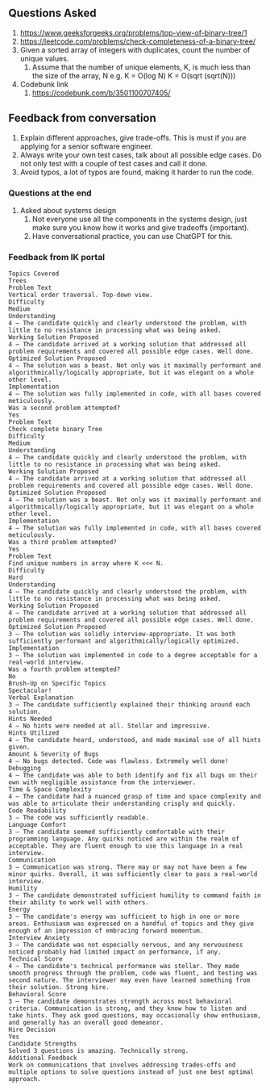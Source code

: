 ## Questions Asked
1. https://www.geeksforgeeks.org/problems/top-view-of-binary-tree/1
2. https://leetcode.com/problems/check-completeness-of-a-binary-tree/
3. Given a sorted array of integers with duplicates, count the number of unique values.
   1. Assume that the number of unique elements, K, is much less than the size of the array, N
      e.g. K = O(log N)
      K = O(sqrt (sqrt(N)))
4. Codebunk link
   1. https://codebunk.com/b/3501100707405/

## Feedback from conversation
1. Explain different approaches, give trade-offs. This is must if you are applying for a senior software engineer.
2. Always write your own test cases, talk about all possible edge cases. Do not only test with a couple of test cases and call it done.
3. Avoid typos, a lot of typos are found, making it harder to run the code.


### Questions at the end
1. Asked about systems design
   1. Not everyone use all the components in the systems design, just make sure you know how it works and give tradeoffs (important).
   2. Have conversational practice, you can use ChatGPT for this.
   
### Feedback from IK portal
```
Topics Covered
Trees
Problem Text
Vertical order traversal. Top-down view.
Difficulty
Medium
Understanding
4 — The candidate quickly and clearly understood the problem, with little to no resistance in processing what was being asked.
Working Solution Proposed
4 — The candidate arrived at a working solution that addressed all problem requirements and covered all possible edge cases. Well done.
Optimized Solution Proposed
4 — The solution was a beast. Not only was it maximally performant and algorithmically/logically appropriate, but it was elegant on a whole other level.
Implementation
4 — The solution was fully implemented in code, with all bases covered meticulously.
Was a second problem attempted?
Yes
Problem Text
Check complete binary Tree
Difficulty
Medium
Understanding
4 — The candidate quickly and clearly understood the problem, with little to no resistance in processing what was being asked.
Working Solution Proposed
4 — The candidate arrived at a working solution that addressed all problem requirements and covered all possible edge cases. Well done.
Optimized Solution Proposed
4 — The solution was a beast. Not only was it maximally performant and algorithmically/logically appropriate, but it was elegant on a whole other level.
Implementation
4 — The solution was fully implemented in code, with all bases covered meticulously.
Was a third problem attempted?
Yes
Problem Text
Find unique numbers in array where K <<< N.
Difficulty
Hard
Understanding
4 — The candidate quickly and clearly understood the problem, with little to no resistance in processing what was being asked.
Working Solution Proposed
4 — The candidate arrived at a working solution that addressed all problem requirements and covered all possible edge cases. Well done.
Optimized Solution Proposed
3 — The solution was solidly interview-appropriate. It was both sufficiently performant and algorithmically/logically optimized.
Implementation
3 — The solution was implemented in code to a degree acceptable for a real-world interview.
Was a fourth problem attempted?
No
Brush-Up on Specific Topics
Spectacular!
Verbal Explanation
3 — The candidate sufficiently explained their thinking around each solution.
Hints Needed
4 — No hints were needed at all. Stellar and impressive.
Hints Utilized
4 — The candidate heard, understood, and made maximal use of all hints given.
Amount & Severity of Bugs
4 — No bugs detected. Code was flawless. Extremely well done!
Debugging
4 — The candidate was able to both identify and fix all bugs on their own with negligible assistance from the interviewer.
Time & Space Complexity
4 — The candidate had a nuanced grasp of time and space complexity and was able to articulate their understanding crisply and quickly.
Code Readability
3 — The code was sufficiently readable.
Language Comfort
3 — The candidate seemed sufficiently comfortable with their programming language. Any quirks noticed are within the realm of acceptable. They are fluent enough to use this language in a real interview.
Communication
3 — Communication was strong. There may or may not have been a few minor quirks. Overall, it was sufficiently clear to pass a real-world interview.
Humility
3 — The candidate demonstrated sufficient humility to command faith in their ability to work well with others.
Energy
3 — The candidate's energy was sufficient to high in one or more areas. Enthusiasm was expressed on a handful of topics and they give enough of an impression of embracing forward momentum.
Interview Anxiety
3 — The candidate was not especially nervous, and any nervousness noticed probably had limited impact on performance, if any.
Technical Score
4 — The candidate's technical performance was stellar. They made smooth progress through the problem, code was fluent, and testing was second nature. The interviewer may even have learned something from their solution. Strong hire.
Behavioral Score
3 — The candidate demonstrates strength across most behavioral criteria. Communication is strong, and they know how to listen and take hints. They ask good questions, may occasionally show enthusiasm, and generally has an overall good demeanor.
Hire Decision
Yes
Candidate Strengths
Solved 3 questions is amazing. Technically strong.
Additional Feedback
Work on communications that involves addressing trades-offs and multiple options to solve questions instead of just one best optimal approach.
```